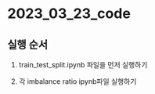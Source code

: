 # 2023_03_23_code


## 실행 순서

1. train_test_split.ipynb 파일을 먼저 실행하기

2. 각 imbalance ratio ipynb파일 실행하기
 
